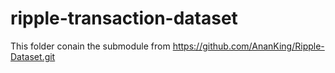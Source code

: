 # ripple-transaction-dataset
This folder conain the submodule from
https://github.com/AnanKing/Ripple-Dataset.git
